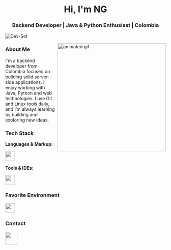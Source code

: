 <h1 align="center">Hi, I'm NG</h1>
<h3 align="center">Backend Developer | Java & Python Enthusiast | Colombia</h3>

<p align="left">
  <img src="https://komarev.com/ghpvc/?username=Dev-Sot&label=Profile%20views&color=0e75b6&style=flat" alt="Dev-Sot" />
</p>

<img src="https://i.pinimg.com/originals/aa/4b/e2/aa4be2ab62201be4d6aa5aba9d66b5e5.png" alt="animated gif" align="right" width="340px" />

### About Me

I'm a backend developer from Colombia focused on building solid server-side applications. I enjoy working with Java, Python and web technologies. I use Git and Linux tools daily, and I’m always learning by building and exploring new ideas.

### Tech Stack

**Languages & Markup:**

<p align="left">
  <img src="https://skillicons.dev/icons?i=java,python,js,html,css" height="30" />
</p>

**Tools & IDEs:**

<p align="left">
  <img src="https://skillicons.dev/icons?i=vscode,eclipse,git" height="30" />
</p>

### Favorite Environment

<p align="left">
  <img src="https://skillicons.dev/icons?i=linux,bash" height="30" />
</p>

### Contact

<p align="left">
  <a href="https://discord.com/users/1374604165887823941" target="_blank">
    <img src="https://raw.githubusercontent.com/maurodesouza/profile-readme-generator/master/src/assets/icons/social/discord/default.svg" width="40" />
  </a>
</p>
